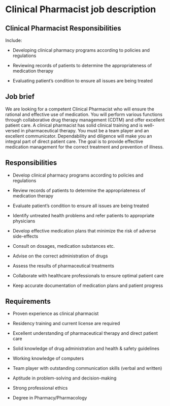 # Clinical Pharmacist job description


## Clinical <b>Pharmacist Responsibilities</b>

Include:

* Developing clinical pharmacy programs according to policies and regulations

* Reviewing records of patients to determine the appropriateness of medication therapy

* Evaluating patient’s condition to ensure all issues are being treated


## Job brief

We are looking for a competent Clinical Pharmacist who will ensure the rational and effective use of medication. You will perform various functions through collaborative drug therapy management (CDTM) and offer excellent patient care.
A clinical pharmacist has solid clinical training and is well-versed in pharmaceutical therapy. You must be a team player and an excellent communicator. Dependability and diligence will make you an integral part of direct patient care.
The goal is to provide effective medication management for the correct treatment and prevention of illness.


## Responsibilities

* Develop clinical pharmacy programs according to policies and regulations

* Review records of patients to determine the appropriateness of medication therapy

* Evaluate patient’s condition to ensure all issues are being treated

* Identify untreated health problems and refer patients to appropriate physicians

* Develop effective medication plans that minimize the risk of adverse side-effects

* Consult on dosages, medication substances etc.

* Advise on the correct administration of drugs

* Assess the results of pharmaceutical treatments

* Collaborate with healthcare professionals to ensure optimal patient care

* Keep accurate documentation of medication plans and patient progress


## Requirements

* Proven experience as clinical pharmacist

* Residency training and current license are required

* Excellent understanding of pharmaceutical therapy and direct patient care

* Solid knowledge of drug administration and health &amp; safety guidelines

* Working knowledge of computers

* Team player with outstanding communication skills (verbal and written)

* Aptitude in problem-solving and decision-making

* Strong professional ethics

* Degree in Pharmacy/Pharmacology

